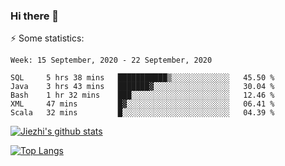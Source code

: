 ### Hi there 👋

⚡ Some statistics:

<!--START_SECTION:waka-->
```text
Week: 15 September, 2020 - 22 September, 2020

SQL     5 hrs 38 mins   ███████████▒░░░░░░░░░░░░░   45.50 % 
Java    3 hrs 43 mins   ███████▓░░░░░░░░░░░░░░░░░   30.04 % 
Bash    1 hr 32 mins    ███░░░░░░░░░░░░░░░░░░░░░░   12.46 % 
XML     47 mins         █▓░░░░░░░░░░░░░░░░░░░░░░░   06.41 % 
Scala   32 mins         █░░░░░░░░░░░░░░░░░░░░░░░░   04.39 % 
```
<!--END_SECTION:waka-->

[![Jiezhi's github stats](https://github-readme-stats.vercel.app/api?username=Jiezhi&show_icons=true)](https://github.com/Jiezhi/github-readme-stats)

[![Top Langs](https://github-readme-stats.vercel.app/api/top-langs/?username=Jiezhi&hide=javascript,html)](https://github.com/Jiezhi/github-readme-stats)
<!--
**Jiezhi/Jiezhi** is a ✨ _special_ ✨ repository because its `README.md` (this file) appears on your GitHub profile.

Here are some ideas to get you started:

- 🔭 I’m currently working on ...
- 🌱 I’m currently learning ...
- 👯 I’m looking to collaborate on ...
- 🤔 I’m looking for help with ...
- 💬 Ask me about ...
- 📫 How to reach me: ...
- 😄 Pronouns: ...
- ⚡ Fun fact: ...
-->

